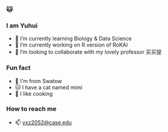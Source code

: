 ### 🐱


### I am Yuhui
- 🌱 I’m currently learning Biology & Data Science
- 🧬 I’m currently working on R version of RoKAI
- 🐶 I’m looking to collaborate with my lovely professor 买买提


### Fun fact
- 🌊 I'm from Swatow
- 🐱 I have a cat named mimi
- 🍛 I like cooking


### How to reach me
- 📫 yxz2052@case.edu


